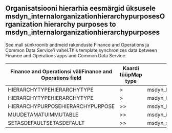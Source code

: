 ## <a name="organization-hierarchy-purposes-to-msdyn_internalorganizationhierarchypurposes"></a><span data-ttu-id="fa87c-101">Organisatsiooni hierarhia eesmärgid üksusele msdyn_internalorganizationhierarchypurposes</span><span class="sxs-lookup"><span data-stu-id="fa87c-101">Organization hierarchy purposes to msdyn_internalorganizationhierarchypurposes</span></span>

<span data-ttu-id="fa87c-102">See mall sünkroonib andmeid rakenduste Finance and Operations ja Common Data Service'i vahel.</span><span class="sxs-lookup"><span data-stu-id="fa87c-102">This template synchronizes data between Finance and Operations apps and Common Data Service.</span></span>

<span data-ttu-id="fa87c-103">Finance and Operationsi väli</span><span class="sxs-lookup"><span data-stu-id="fa87c-103">Finance and Operations field</span></span> | <span data-ttu-id="fa87c-104">Kaardi tüüp</span><span class="sxs-lookup"><span data-stu-id="fa87c-104">Map type</span></span> | <span data-ttu-id="fa87c-105">Muu Dynamics 365 väli</span><span class="sxs-lookup"><span data-stu-id="fa87c-105">Other Dynamics 365 field</span></span> | <span data-ttu-id="fa87c-106">Vaikeväärtus</span><span class="sxs-lookup"><span data-stu-id="fa87c-106">Default value</span></span>
---|---|---|---
<span data-ttu-id="fa87c-107">HIERARCHYTYPE</span><span class="sxs-lookup"><span data-stu-id="fa87c-107">HIERARCHYTYPE</span></span> | > | <span data-ttu-id="fa87c-108">msdyn_hierarchypurposetypename</span><span class="sxs-lookup"><span data-stu-id="fa87c-108">msdyn_hierarchypurposetypename</span></span> | 
<span data-ttu-id="fa87c-109">HIERARCHYTYPE</span><span class="sxs-lookup"><span data-stu-id="fa87c-109">HIERARCHYTYPE</span></span> | > | <span data-ttu-id="fa87c-110">msdyn_hierarchytype.msdyn_name</span><span class="sxs-lookup"><span data-stu-id="fa87c-110">msdyn_hierarchytype.msdyn_name</span></span> | 
<span data-ttu-id="fa87c-111">HIERARCHYPURPOSE</span><span class="sxs-lookup"><span data-stu-id="fa87c-111">HIERARCHYPURPOSE</span></span> | >> | <span data-ttu-id="fa87c-112">msdyn_hierarchypurpose</span><span class="sxs-lookup"><span data-stu-id="fa87c-112">msdyn_hierarchypurpose</span></span> | 
<span data-ttu-id="fa87c-113">MUUDETAMATU</span><span class="sxs-lookup"><span data-stu-id="fa87c-113">IMMUTABLE</span></span> | >> | <span data-ttu-id="fa87c-114">msdyn_immutable</span><span class="sxs-lookup"><span data-stu-id="fa87c-114">msdyn_immutable</span></span> | 
<span data-ttu-id="fa87c-115">SETASDEFAULT</span><span class="sxs-lookup"><span data-stu-id="fa87c-115">SETASDEFAULT</span></span> | >> | <span data-ttu-id="fa87c-116">msdyn_setasdefault</span><span class="sxs-lookup"><span data-stu-id="fa87c-116">msdyn_setasdefault</span></span> | 
